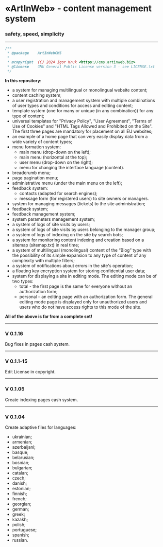 <h1>«ArtInWeb» - content management system</h1>
<h3>safety, speed, simplicity</h3>
<hr>

```php
/**
 * @package    ArtInWebCMS
 * 
 * @copyright  (C) 2024 Igor Kruk <https://cms.artinweb.biz>
 * @license    GNU General Public License version 3 - see LICENSE.txt
 */
```

<p><strong>In this repository:</strong></p>
<ul>
    <li>a system for managing multilingual or monolingual website content;</li>
    <li>content caching system;</li>
    <li>a user registration and management system with multiple combinations of user types and conditions for access and editing content;</li>
    <li>template system (one for many or unique (in any combination)) for any type of content;</li>
    <li>universal templates for &#34;Privacy Policy&#34;, &#34;User Agreement&#34;, &#34;Terms of Use of Cookies&#34; and &#34;HTML Tags Allowed and Prohibited on the Site&#34;. The first three pages are mandatory for placement on all EU websites;</li>
    <li>an example of a home page that can very easily display data from a wide variety of content types;</li>
    <li>menu formation system:
        <ul>
            <li>main menu (drop-down on the left);</li>
            <li>main menu (horizontal at the top);</li>
            <li>user menu (drop-down on the right);</li>
            <li>menu for changing the interface language (content).</li>
        </ul>
    </li>
    <li>breadcrumb menu;</li>
    <li>page pagination menu;</li>
    <li>administrative menu (under the main menu on the left);</li>
    <li>feedback system:
        <ul>
            <li>contacts (adapted for search engines);</li>
            <li>message form (for registered users) to site owners or managers.</li>
        </ul>
    </li>
    <li>system for managing messages (tickets) to the site administration;</li>
    <li>feedback system;</li>
    <li>feedback management system;</li>
    <li>system parameters management system;</li>
    <li>a system of logs of site visits by users;</li>
    <li>a system of logs of site visits by users belonging to the manager group;</li>
    <li>a system of logs of indexing on the site by search bots;</li>
    <li>a system for monitoring content indexing and creation based on a sitemap (sitemap.txt) in real time;</li>
    <li>a system of multilingual (monolingual) content of the &ldquo;Blog&rdquo; type with the possibility of its simple expansion to any type of content of any complexity with multiple filters;</li>
    <li>a system of notifications about errors in the site&#39;s operation;</li>
    <li>a floating key encryption system for storing confidential user data;</li>
    <li>system for displaying a site in editing mode. The editing mode can be of two types:
        <ul>
            <li>total - the first page is the same for everyone without an authorization form;</li>
            <li>personal &ndash; an editing page with an authorization form. The general editing mode page is displayed only for unauthorized users and users who do not have access rights to this mode of the site.</li>
        </ul>
    </li>
</ul>
<p><strong>All of the above is far from a complete set!</strong></p>

<hr>
<h3>V 0.1.16</h3>
<p>Bug fixes in pages cash system.</p>
<hr>
<h3>V 0.1.1-15</h3>
<p>Edit License in copyright.</p>
<hr>
<h3>V 0.1.05</h3>
<p>Create indexing pages cash system.</p>
<hr>
<h3>V 0.1.04</h3>
<p>Create adaptive files for languages:</p>
<ul>
    <li>ukrainian;</li>
    <li>armenian;</li>
    <li>azerbaijani;</li>
    <li>basque;</li>
    <li>belarusian;</li>
    <li>bosnian;</li>
    <li>bulgarian;</li>
    <li>catalan;</li>
    <li>czech;</li>
    <li>danish;</li>
    <li>estonian;</li>
    <li>finnish;</li>
    <li>french;</li>
    <li>georgian;</li>
    <li>german;</li>
    <li>greek;</li>
    <li>kazakh;</li>
    <li>polish;</li>
    <li>portuguese;</li>
    <li>spanish;</li>
    <li>russian.</li>
</ul>
